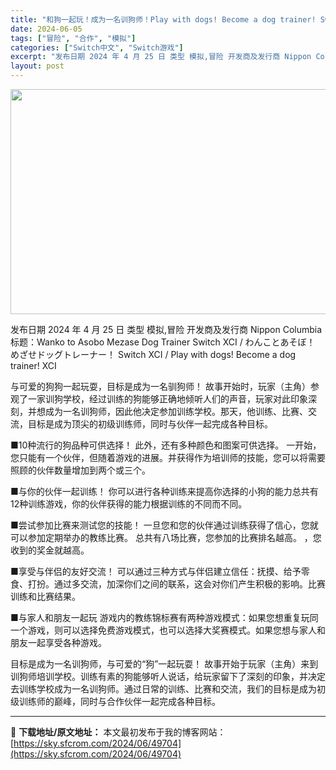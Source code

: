 ```yaml
---
title: "和狗一起玩！成为一名训狗师！Play with dogs! Become a dog trainer! Switch XCI日文"
date: 2024-06-05
tags: ["冒险", "合作", "模拟"]
categories: ["Switch中文", "Switch游戏"]
excerpt: "发布日期 2024 年 4 月 25 日 类型 模拟,冒险 开发商及发行商 Nippon Columbia 标题：Wanko to Asobo Mezase Dog Trainer Switch XCI / わんことあそぼ！　めざせドッグトレーナー！ Switch XCI / Play with d&hellip;"
layout: post
---
```


<img class="aligncenter size-full wp-image-49705" src="https://sky.sfcrom.com/wp-content/uploads/2024/06/2024060501333267.webp" alt="" width="640" height="360" />

发布日期 2024 年 4 月 25 日
类型 模拟,冒险
开发商及发行商 Nippon Columbia
标题：Wanko to Asobo Mezase Dog Trainer Switch XCI / わんことあそぼ！　めざせドッグトレーナー！ Switch XCI / Play with dogs! Become a dog trainer! XCI

与可爱的狗狗一起玩耍，目标是成为一名驯狗师！
故事开始时，玩家（主角）参观了一家训狗学校，经过训练的狗能够正确地倾听人们的声音，玩家对此印象深刻，并想成为一名训狗师，因此他决定参加训练学校。那天，他训练、比赛、交流，目标是成为顶尖的初级训练师，同时与伙伴一起完成各种目标。

■10种流行的狗品种可供选择！
此外，还有多种颜色和图案可供选择。
一开始，您只能有一个伙伴，但随着游戏的进展。并获得作为培训师的技能，您可以将需要照顾的伙伴数量增加到两个或三个。

■与你的伙伴一起训练！
你可以进行各种训练来提高你选择的小狗的能力总共有12种训练游戏，你的伙伴获得的能力根据训练的不同而不同。

■尝试参加比赛来测试您的技能！
一旦您和您的伙伴通过训练获得了信心，您就可以参加定期举办的教练比赛。 总共有八场比赛，您参加的比赛排名越高。 ，您收到的奖金就越高。

■享受与伴侣的友好交流！
可以通过三种方式与伴侣建立信任：抚摸、给予零食、打扮。通过多交流，加深你们之间的联系，这会对你们产生积极的影响。比赛训练和比赛结果。

■与家人和朋友一起玩
游戏内的教练锦标赛有两种游戏模式：如果您想重复玩同一个游戏，则可以选择免费游戏模式，也可以选择大奖赛模式。如果您想与家人和朋友一起享受各种游戏。

目标是成为一名训狗师，与可爱的“狗”一起玩耍！
故事开始于玩家（主角）来到训狗师培训学校。训练有素的狗能够听人说话，给玩家留下了深刻的印象，并决定去训练学校成为一名训狗师。通过日常的训练、比赛和交流，我们的目标是成为初级训练师的巅峰，同时与合作伙伴一起完成各种目标。

---
📖 **下载地址/原文地址：** 本文最初发布于我的博客网站：[https://sky.sfcrom.com/2024/06/49704](https://sky.sfcrom.com/2024/06/49704)
